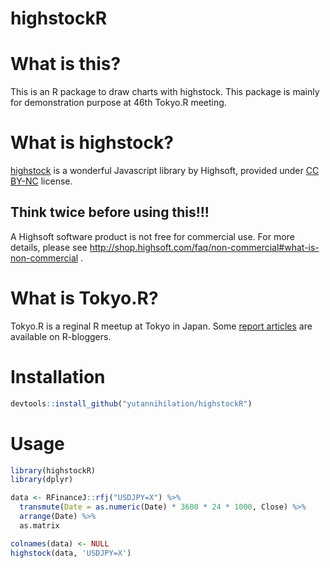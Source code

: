 highstockR
=======

# What is this?

This is an R package to draw charts with highstock. This package is mainly for 
demonstration purpose at 46th Tokyo.R meeting.

# What is highstock?

[highstock](http://www.highcharts.com/stock/demo) is a wonderful Javascript library by Highsoft, 
provided under [CC BY-NC](http://creativecommons.org/licenses/by-nc/3.0/) license.

## Think twice before using this!!!

A Highsoft software product is not free for commercial use. For more details, please see http://shop.highsoft.com/faq/non-commercial#what-is-non-commercial .

# What is Tokyo.R?

Tokyo.R is a reginal R meetup at Tokyo in Japan. Some [report articles](http://www.r-bloggers.com/tokyo-based-r-meetup-tokyor-45/) are available on R-bloggers.

# Installation

```r
devtools::install_github("yutannihilation/highstockR")
```

# Usage

```r
library(highstockR)
library(dplyr)

data <- RFinanceJ::rfj("USDJPY=X") %>%
  transmute(Date = as.numeric(Date) * 3600 * 24 * 1000, Close) %>%
  arrange(Date) %>%
  as.matrix

colnames(data) <- NULL
highstock(data, 'USDJPY=X')
```
